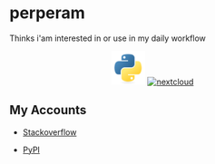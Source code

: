 # perperam

Thinks i'am interested in or use in my daily workflow

<p align="center">
    <a href="https://www.python.org" target="_blank"><img src="https://raw.githubusercontent.com/devicons/devicon/master/icons/python/python-original.svg" alt="python" width="60" height="60" /></a>
    <a href="https://www.nextcloud.org" target="_blank"><img src="https://upload.wikimedia.org/wikipedia/commons/6/60/Nextcloud_Logo.svg" alt="nextcloud" width="60" height="60" /></a>
</p>

## My Accounts
- [Stackoverflow](https://stackoverflow.com/users/11388010/perperam)

- [PyPI](https://pypi.org/user/perperam/)
